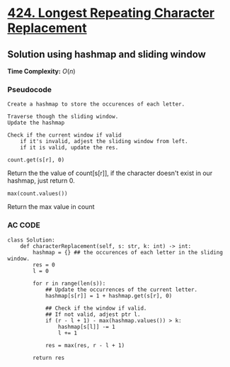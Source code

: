 # [424. Longest Repeating Character Replacement](https://leetcode.com/problems/longest-repeating-character-replacement/)


## Solution using hashmap and sliding window

**Time Complexity:** $O(n)$

### Pseudocode
```
Create a hashmap to store the occurences of each letter.

Traverse though the sliding window.
Update the hashmap

Check if the current window if valid
    if it's invalid, adjest the sliding window from left.
    if it is valid, update the res.
```


```
count.get(s[r], 0)
```
Return the the value of count[s[r]], if the character doesn't exist in our hashmap, just return 0. 

```
max(count.values())
```
Return the max value in count


### AC CODE
```
class Solution:
    def characterReplacement(self, s: str, k: int) -> int:
        hashmap = {} ## the occurences of each letter in the sliding window.
        res = 0
        l = 0

        for r in range(len(s)):
            ## Update the occurrences of the current letter.
            hashmap[s[r]] = 1 + hashmap.get(s[r], 0)  

            ## Check if the window if valid.
            ## If not valid, adjest ptr l.
            if (r - l + 1) - max(hashmap.values()) > k:
                hashmap[s[l]] -= 1
                l += 1
            
            res = max(res, r - l + 1)

        return res



```
